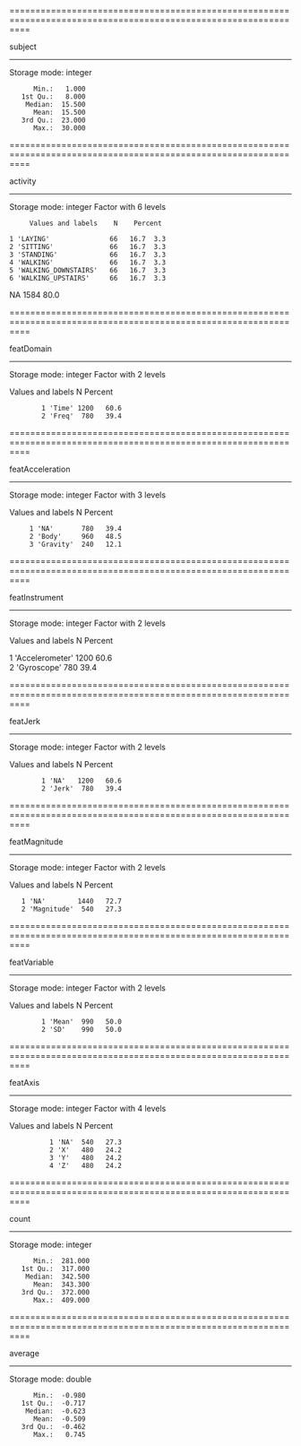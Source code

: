 ================================================================================================================

   subject

----------------------------------------------------------------------------------------------------------------

   Storage mode: integer

          Min.:   1.000
       1st Qu.:   8.000
        Median:  15.500
          Mean:  15.500
       3rd Qu.:  23.000
          Max.:  30.000

================================================================================================================

   activity

----------------------------------------------------------------------------------------------------------------

   Storage mode: integer
   Factor with 6 levels

         Values and labels    N    Percent 
                                           
    1 'LAYING'               66   16.7  3.3
    2 'SITTING'              66   16.7  3.3
    3 'STANDING'             66   16.7  3.3
    4 'WALKING'              66   16.7  3.3
    5 'WALKING_DOWNSTAIRS'   66   16.7  3.3
    6 'WALKING_UPSTAIRS'     66   16.7  3.3
   NA                      1584        80.0

================================================================================================================

   featDomain

----------------------------------------------------------------------------------------------------------------

   Storage mode: integer
   Factor with 2 levels

   Values and labels    N    Percent 
                                     
            1 'Time' 1200   60.6     
            2 'Freq'  780   39.4     

================================================================================================================

   featAcceleration

----------------------------------------------------------------------------------------------------------------

   Storage mode: integer
   Factor with 3 levels

   Values and labels    N    Percent 
                                     
         1 'NA'       780   39.4     
         2 'Body'     960   48.5     
         3 'Gravity'  240   12.1     

================================================================================================================

   featInstrument

----------------------------------------------------------------------------------------------------------------

   Storage mode: integer
   Factor with 2 levels

   Values and labels    N    Percent 
                                     
   1 'Accelerometer' 1200   60.6     
   2 'Gyroscope'      780   39.4     

================================================================================================================

   featJerk

----------------------------------------------------------------------------------------------------------------

   Storage mode: integer
   Factor with 2 levels

   Values and labels    N    Percent 
                                     
            1 'NA'   1200   60.6     
            2 'Jerk'  780   39.4     

================================================================================================================

   featMagnitude

----------------------------------------------------------------------------------------------------------------

   Storage mode: integer
   Factor with 2 levels

   Values and labels    N    Percent 
                                     
       1 'NA'        1440   72.7     
       2 'Magnitude'  540   27.3     

================================================================================================================

   featVariable

----------------------------------------------------------------------------------------------------------------

   Storage mode: integer
   Factor with 2 levels

   Values and labels    N    Percent 
                                     
            1 'Mean'  990   50.0     
            2 'SD'    990   50.0     

================================================================================================================

   featAxis

----------------------------------------------------------------------------------------------------------------

   Storage mode: integer
   Factor with 4 levels

   Values and labels    N    Percent 
                                     
              1 'NA'  540   27.3     
              2 'X'   480   24.2     
              3 'Y'   480   24.2     
              4 'Z'   480   24.2     

================================================================================================================

   count

----------------------------------------------------------------------------------------------------------------

   Storage mode: integer

          Min.:  281.000
       1st Qu.:  317.000
        Median:  342.500
          Mean:  343.300
       3rd Qu.:  372.000
          Max.:  409.000

================================================================================================================

   average

----------------------------------------------------------------------------------------------------------------

   Storage mode: double

          Min.:  -0.980
       1st Qu.:  -0.717
        Median:  -0.623
          Mean:  -0.509
       3rd Qu.:  -0.462
          Max.:   0.745

